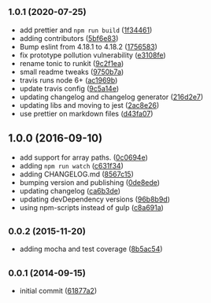 <a name="1.0.1"></a>

## <small>1.0.1 (2020-07-25)</small>

* add prettier and `npm run build` ([1f34461](https://github.com/skratchdot/object-path-set/commit/1f34461))
* adding contributors ([5bf6e83](https://github.com/skratchdot/object-path-set/commit/5bf6e83))
* Bump eslint from 4.18.1 to 4.18.2 ([1756583](https://github.com/skratchdot/object-path-set/commit/1756583))
* fix prototype pollution vulnerability ([e3108fe](https://github.com/skratchdot/object-path-set/commit/e3108fe))
* rename tonic to runkit ([9c2f1ea](https://github.com/skratchdot/object-path-set/commit/9c2f1ea))
* small readme tweaks ([9750b7a](https://github.com/skratchdot/object-path-set/commit/9750b7a))
* travis runs node 6+ ([ac1969b](https://github.com/skratchdot/object-path-set/commit/ac1969b))
* update travis config ([9c5a14e](https://github.com/skratchdot/object-path-set/commit/9c5a14e))
* updating changelog and changelog generator ([216d2e7](https://github.com/skratchdot/object-path-set/commit/216d2e7))
* updating libs and moving to jest ([2ac8e26](https://github.com/skratchdot/object-path-set/commit/2ac8e26))
* use prettier on markdown files ([d43fa07](https://github.com/skratchdot/object-path-set/commit/d43fa07))

<a name="1.0.0"></a>

## 1.0.0 (2016-09-10)

* add support for array paths. ([0c0694e](https://github.com/skratchdot/object-path-set/commit/0c0694e))
* adding `npm run watch` ([c631f34](https://github.com/skratchdot/object-path-set/commit/c631f34))
* adding CHANGELOG.md ([8567c15](https://github.com/skratchdot/object-path-set/commit/8567c15))
* bumping version and publishing ([0de8ede](https://github.com/skratchdot/object-path-set/commit/0de8ede))
* updating changelog ([ca6b3de](https://github.com/skratchdot/object-path-set/commit/ca6b3de))
* updating devDependency versions ([96b8b9d](https://github.com/skratchdot/object-path-set/commit/96b8b9d))
* using npm-scripts instead of gulp ([c8a691a](https://github.com/skratchdot/object-path-set/commit/c8a691a))

<a name="0.0.2"></a>

## <small>0.0.2 (2015-11-20)</small>

* adding mocha and test coverage ([8b5ac54](https://github.com/skratchdot/object-path-set/commit/8b5ac54))

<a name="0.0.1"></a>

## <small>0.0.1 (2014-09-15)</small>

* initial commit ([61877a2](https://github.com/skratchdot/object-path-set/commit/61877a2))
